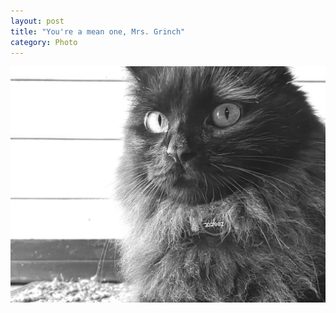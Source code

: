 ```yaml
---
layout: post
title: "You're a mean one, Mrs. Grinch"
category: Photo
---
```


![You're a mean one, Mrs. Grinch](/images/up/fotos/mrsgrinch.jpeg)
